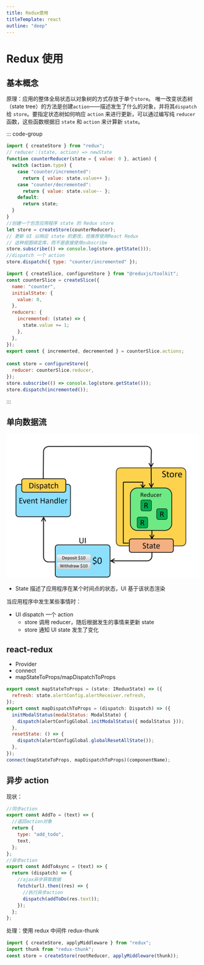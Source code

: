 ```yaml
---
title: Redux使用
titleTemplate: react
outline: "deep"
---
```


# Redux 使用

## 基本概念

原理：应用的整体全局状态以对象树的方式存放于单个`store`。 唯一改变状态树（state tree）的方法是创建`action`——描述发生了什么的对象，并将其`dispatch` 给 `store`。要指定状态树如何响应 `action` 来进行更新，可以通过编写纯 `reducer` 函数，这些函数根据旧 `state` 和 `action` 来计算新 `state`。

::: code-group

```js [基础例子]
import { createStore } from "redux";
// reducer：(state, action) => newState
function counterReducer(state = { value: 0 }, action) {
  switch (action.type) {
    case "counter/incremented":
      return { value: state.value++ };
    case "counter/decremented":
      return { value: state.value-- };
    default:
      return state;
  }
}
//创建一个包含应用程序 state 的 Redux store
let store = createStore(counterReducer);
// 更新 UI 以响应 state 的更改，但推荐使用React Redux
// 这种视图绑定库，而不是直接使用subscribe
store.subscribe(() => console.log(store.getState()));
//dispatch 一个 action
store.dispatch({ type: "counter/incremented" });
```

```js [redux-toolkit]
import { createSlice, configureStore } from "@reduxjs/toolkit";
const counterSlice = createSlice({
  name: "counter",
  initialState: {
    value: 0,
  },
  reducers: {
    incremented: (state) => {
      state.value += 1;
    },
  },
});
export const { incremented, decremented } = counterSlice.actions;

const store = configureStore({
  reducer: counterSlice.reducer,
});
store.subscribe(() => console.log(store.getState()));
store.dispatch(incremented());
```

:::

## 单向数据流

![数据流](./imgs/003_redux_data_flow.gif)

- State 描述了应用程序在某个时间点的状态，UI 基于该状态渲染

当应用程序中发生某些事情时：

- UI dispatch 一个 action
  - store 调用 reducer，随后根据发生的事情来更新 state
  - store 通知 UI state 发生了变化

## react-redux

- Provider
- connect
- mapStateToProps/mapDispatchToProps

```jsx
export const mapStateToProps = (state: IReduxState) => ({
  refresh: state.alertConfig.alertReceiver.refresh,
});
export const mapDispatchToProps = (dispatch: Dispatch) => ({
  initModalStatus(modalStatus: ModalState) {
    dispatch(alertConfigGlobal.initModalStatus({ modalStatus }));
  },
  resetState: () => {
    dispatch(alertConfigGlobal.globalResetAllState());
  },
});
connect(mapStateToProps, mapDispatchToProps)(componentName);
```

## 异步 action

现状：

```jsx
//同步action
export const AddTo = (text) => {
  //返回action对象
  return {
    type: "add_todo",
    text,
  };
};
//异步action
export const AddToAsync = (text) => {
  return (dispatch) => {
    //ajax异步获取数据
    fetch(url).then((res) => {
      //执行异步action
      dispatch(addToDo(res.text));
    });
  };
};
```

处理：使用 redux 中间件 redux-thunk

```jsx
import { createStore, applyMiddleware } from "redux";
import thunk from "redux-thunk";
const store = createStore(rootReducer, applyMiddleware(thunk));
```
